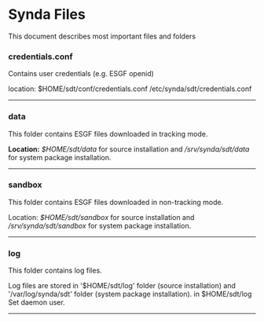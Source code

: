 # Synda Files 

This document describes most important files and folders

### credentials.conf

Contains user credentials (e.g. ESGF openid)

location:
$HOME/sdt/conf/credentials.conf
/etc/synda/sdt/credentials.conf

--------------------------------------------------------

### data

This folder contains ESGF files downloaded in tracking mode.

**Location:** *$HOME/sdt/data* for source installation and */srv/synda/sdt/data* for
system package installation.

--------------------------------------------------------

### sandbox

This folder contains ESGF files downloaded in non-tracking mode.

Location: *$HOME/sdt/sandbox* for source installation and */srv/synda/sdt/sandbox* for
system package installation.

--------------------------------------------------------

### log

This folder contains log files.

Log files are stored in '$HOME/sdt/log' folder (source installation) and
'/var/log/synda/sdt' folder (system package installation).
in $HOME/sdt/log
Set daemon user.

--------------------------------------------------------

